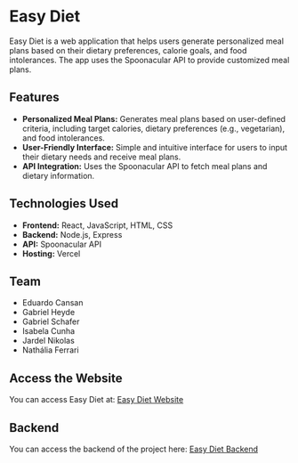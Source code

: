 # Easy Diet
Easy Diet is a web application that helps users generate personalized meal plans based on their dietary preferences, calorie goals, and food intolerances. The app uses the Spoonacular API to provide customized meal plans.

## Features
- **Personalized Meal Plans:** Generates meal plans based on user-defined criteria, including target calories, dietary preferences (e.g., vegetarian), and food intolerances.
- **User-Friendly Interface:** Simple and intuitive interface for users to input their dietary needs and receive meal plans.
- **API Integration:** Uses the Spoonacular API to fetch meal plans and dietary information.

## Technologies Used
- **Frontend:** React, JavaScript, HTML, CSS
- **Backend:** Node.js, Express
- **API:** Spoonacular API
- **Hosting:** Vercel

## Team
- Eduardo Cansan
- Gabriel Heyde
- Gabriel Schafer
- Isabela Cunha
- Jardel Nikolas
- Nathália Ferrari

## Access the Website
You can access Easy Diet at: [Easy Diet Website](https://easydiet.vercel.app)

## Backend
You can access the backend of the project here: [Easy Diet Backend](https://github.com/isabelalimadacunha/easydiet-be/tree/main)
